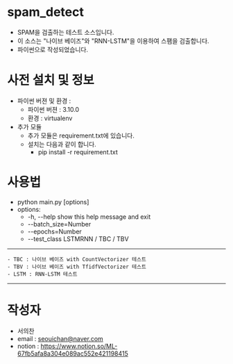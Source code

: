 # spam_detect
  - SPAM을 검출하는 테스트 소스입니다.
  - 이 소스는 "나이브 베이즈"와 "RNN-LSTM"을 이용하여 스팸을 검출합니다.
  - 파이썬으로 작성되었습니다.

# 사전 설치 및 정보
  - 파이썬 버젼 및 환경 :
    - 파이썬 버젼 : 3.10.0
    - 환경 : virtualenv
  - 추가 모듈
    - 추가 모듈은 requirement.txt에 있습니다.
    - 설치는 다음과 같이 합니다.
      * pip install -r requirement.txt

# 사용법
  - python main.py [options]
  - options:
    - -h, --help      show this help message and exit
    - --batch_size=Number
    - --epochs=Number
    - --test_class LSTMRNN / TBC / TBV
  ----
    - TBC : 나이브 베이즈 with CountVectorizer 테스트
    - TBV : 나이브 베이즈 with TfidfVectorizer 테스트
    - LSTM : RNN-LSTM 테스트
  ----

# 작성자

  - 서의찬
  - email : seouichan@naver.com
  - notion : https://www.notion.so/ML-67fb5afa8a304e089ac552e421198415
